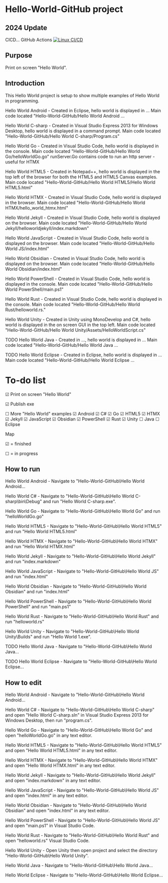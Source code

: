 Hello-World-GitHub project
===========
2024 Update
------------
CICD... GitHub Actions
[![Linux CI/CD](https://github.com/IanEarnest/Hello-World-GitHub/actions/workflows/main.yml/badge.svg)](https://github.com/IanEarnest/Hello-World-GitHub/actions/workflows/main.yml)


Purpose
-------
Print on screen "Hello World".


Introduction
------------
This Hello World project is setup to show multiple examples of Hello World in programming.

Hello World Android -
Created in Eclipse, hello world is displayed in ...
Main code located "Hello-World-GitHub/Hello World Android ...

Hello World C-sharp - 
Created in Visual Studio Express 2013 for Windows Desktop, hello world is displayed in a command prompt.
Main code located "Hello-World-GitHub/Hello World C-sharp/Program.cs"

Hello World Go - 
Created in Visual Studio Code, hello world is displayed in the console.
Main code located "Hello-World-GitHub/Hello World Go/helloWorldGo.go"
runServer.Go contains code to run an http server - useful for HTMX

Hello World HTML5 - 
Created in Notepad++, hello world is displayed in the top left of the browser for both the HTML5 and HTML5 Canvas examples.
Main code located "Hello-World-GitHub/Hello World HTML5/Hello World HTML5.html"

Hello World HTMX - 
Created in Visual Studio Code, hello world is displayed in the browser.
Main code located "Hello-World-GitHub/Hello World HTMX/hello_world_htmx.html"

Hello World Jekyll - 
Created in Visual Studio Code, hello world is displayed on the browser.
Main code located "Hello-World-GitHub/Hello World Jekyll/helloworldjekyll/index.markdown"

Hello World JavaScript - 
Created in Visual Studio Code, hello world is displayed on the browser.
Main code located "Hello-World-GitHub/Hello World JS/index.html"

Hello World Obsidian - 
Created in Visual Studio Code, hello world is displayed on the browser.
Main code located "Hello-World-GitHub/Hello World Obsidian/index.html"

Hello World PowerShell - 
Created in Visual Studio Code, hello world is displayed in the console.
Main code located "Hello-World-GitHub/Hello World PowerShell/main.ps1"

Hello World Rust - 
Created in Visual Studio Code, hello world is displayed in the console.
Main code located "Hello-World-GitHub/Hello World Rust/helloworld.rs."

Hello World Unity - 
Created in Unity using MonoDevelop and C#, hello world is displayed in the on screen GUI in the top left.
Main code located "Hello-World-GitHub/Hello World Unity/Assets/HelloWorldScript.cs"

TODO Hello World Java - 
Created in ..., hello world is displayed in ...
Main code located "Hello-World-GitHub/Hello World Java ...

TODO Hello World Eclipse - 
Created in Eclipse, hello world is displayed in ...
Main code located "Hello-World-GitHub/Hello World Eclipse ...





To-do list
==========

&#x2611; Print on screen "Hello World"

&#x2611; Publish exe

&#9744; More "Hello World" examples
&#x2611; Android
&#x2611; C#
&#x2611; Go
&#x2611; HTML5
&#x2611; HTMX
&#x2611; Jekyll
&#x2611; JavaScript
&#x2611; Obsidian
&#x2611; PowerShell
&#x2611; Rust
&#x2611; Unity
&#9744; Java
&#9744; Eclipse



Map

&#x2611; = finished

&#9744; = in progress



How to run
----------
Hello World Android - 
Navigate to "Hello-World-GitHub\Hello World Android...

Hello World C# - 
Navigate to "Hello-World-GitHub\Hello World C-sharp\bin\Debug" and run "Hello World C-sharp.exe".

Hello World Go - 
Navigate to "Hello-World-GitHub\Hello World Go" and run "helloWorldGo.go"

Hello World HTML5 - 
Navigate to "Hello-World-GitHub\Hello World HTML5" and run "Hello World HTML5.html"

Hello World HTMX - 
Navigate to "Hello-World-GitHub\Hello World HTMX" and run "Hello World HTMX.html"

Hello World Jekyll - 
Navigate to "Hello-World-GitHub\Hello World Jekyll" and run "index.markdown"

Hello World JavaScript - 
Navigate to "Hello-World-GitHub\Hello World JS" and run "index.html"

Hello World Obsidian - 
Navigate to "Hello-World-GitHub\Hello World Obsidian" and run "index.html"

Hello World PowerShell - 
Navigate to "Hello-World-GitHub\Hello World PowerShell" and run "main.ps1"

Hello World Rust - 
Navigate to "Hello-World-GitHub\Hello World Rust" and run "helloworld.rs"

Hello World Unity - 
Navigate to "Hello-World-GitHub\Hello World Unity\Builds" and run "Hello World 1.exe".

TODO Hello World Java - 
Navigate to "Hello-World-GitHub\Hello World Java...

TODO Hello World Eclipse - 
Navigate to "Hello-World-GitHub\Hello World Eclipse...



How to edit
-----------
Hello World Android - 
Navigate to "Hello-World-GitHub\Hello World Android...

Hello World C# - 
Navigate to "Hello-World-GitHub\Hello World C-sharp" and open "Hello World C-sharp.sln" in Visual Studio Express 2013 for Windows Desktop, then run "program.cs".

Hello World Go - 
Navigate to "Hello-World-GitHub\Hello World Go" and open "helloWorldGo.go" in any text editor.

Hello World HTML5 - 
Navigate to "Hello-World-GitHub\Hello World HTML5" and open "Hello World HTML5.html" in any text editor.

Hello World HTMX - 
Navigate to "Hello-World-GitHub\Hello World HTMX" and open "Hello World HTMX.html" in any text editor.

Hello World Jekyll - 
Navigate to "Hello-World-GitHub\Hello World Jekyll" and open "index.markdown" in any text editor.

Hello World JavaScript - 
Navigate to "Hello-World-GitHub\Hello World JS" and open "index.html" in any text editor.

Hello World Obsidian - 
Navigate to "Hello-World-GitHub\Hello World Obsidian" and open "index.html" in any text editor.

Hello World PowerShell - 
Navigate to "Hello-World-GitHub\Hello World JS" and open "main.ps1" in Visual Studio Code.

Hello World Rust - 
Navigate to "Hello-World-GitHub\Hello World Rust" and open "helloworld.rs" Visual Studio Code.

Hello World Unity - 
Open Unity then open project and select the directory "Hello-World-GitHub\Hello World Unity".

Hello World Java - 
Navigate to "Hello-World-GitHub\Hello World Java...

Hello World Eclipse - 
Navigate to "Hello-World-GitHub\Hello World Eclipse...
